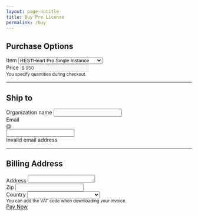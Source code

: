 ```yaml
---
layout: page-notitle
title: Buy Pro License
permalink: /buy
---
```


<div class="jumbotron mt-5 bg-light">

<form id="pre-checkout" novalidate class="was-validated">
    <div class="form-row">
        <h2 class="text-info">Purchase Options</h2>
    </div>
    <div class="form-row">
        <div class="col-md-8">
            <label for="quantity">Item</label>
            <select id="quantity" class="form-control form-control-lg custom-select" required>
                <option value="1">RESTHeart Pro Single Instance</option>
                <option value="2">RESTHeart Pro 5 Instances Pack</option>
                <option value="3">RESTHeart Pro 10 Instances Pack</option>
                <option value="4">RESTHeart Pro Renewal</option>
            </select>
        </div>
         <div class="col-md-4">
            <label for="price">Price</label>
            <input class="form-control form-control-lg" id="price" aria-describedby="cost" disabled value="$ 950">
        </div>
        <div class="col-12 my-0">
            <div class="hint mt-2 text-muted"><small>You specify quantities during checkout.</small></div>
        </div>
    </div>
    <hr class="my-4">
    <div class="form-row mt-2">
        <h2 class="text-info">Ship to</h2>
    </div>
    <div class="form-row">
        <div class="col-md-6 mb-3">
            <label for="organization">Organization name</label>
            <input type="text" class="form-control form-control-lg" id="organization" required>
        </div>
        <div class="col-md-6 mb-3">
            <label for="email">Email</label>
            <div class="input-group">
                <div class="input-group-prepend">
                <span class="input-group-text" id="emailPrepend">@</span>
                </div>
                <input type="email" class="form-control form-control-lg" id="email" aria-describedby="email" required>
            </div>
            <div class="invalid-feedback">Invalid email address</div>
        </div>
    </div>
    <hr class="my-4">
    <div class="form-row mt-2">
        <h2 class="text-info">Billing Address</h2>
    </div>
    <div class="form-row">
        <div class="col-md-6">
            <label for="address">Address</label>
            <textarea type="text" class="form-control form-control-lg" id="address" required rows="1"></textarea>
        </div>
        <div class="col-md-3">
            <label for="zip">Zip</label>
            <input type="text" class="form-control form-control-lg" id="zip" required>
        </div>
        <div class="col-md-3">
            <label for="country">Country</label>
            <select id="country" class="form-control form-control-lg custom-select" required>
                <option disabled selected><span class="text-muted"></span></option>
                <option value="AF">Afghanistan</option>
                <option value="AL">Albania</option>
                <option value="DZ">Algeria</option>
                <option value="AS">American Samoa</option>
                <option value="AD">Andorra</option>
                <option value="AO">Angola</option>
                <option value="AI">Anguilla</option>
                <option value="AG">Antigua and Barbuda</option>
                <option value="AR">Argentina</option>
                <option value="AM">Armenia</option>
                <option value="AW">Aruba</option>
                <option value="AU">Australia</option>
                <option value="AT">Austria</option>
                <option value="AZ">Azerbaijan</option>
                <option value="BS">Bahamas</option>
                <option value="BH">Bahrain</option>
                <option value="BD">Bangladesh</option>
                <option value="BB">Barbados</option>
                <option value="BY">Belarus</option>
                <option value="BE">Belgium</option>
                <option value="BZ">Belize</option>
                <option value="BJ">Benin</option>
                <option value="BM">Bermuda</option>
                <option value="BT">Bhutan</option>
                <option value="BO">Bolivia</option>
                <option value="BA">Bosnia and Herzegovina</option>
                <option value="BW">Botswana</option>
                <option value="BV">Bouvet Island</option>
                <option value="BR">Brazil</option>
                <option value="IO">Brit. Indian Ocean</option>
                <option value="VG">British Virgin Islands</option>
                <option value="BN">Brunei Darussalam</option>
                <option value="BG">Bulgaria</option>
                <option value="BF">Burkina Faso</option>
                <option value="BI">Burundi</option>
                <option value="KH">Cambodia</option>
                <option value="CM">Cameroon</option>
                <option value="CA">Canada</option>
                <option value="CV">Cape Verde</option>
                <option value="KY">Cayman Islands</option>
                <option value="CF">Central African Republic</option>
                <option value="TD">Chad</option>
                <option value="CL">Chile</option>
                <option value="CN">China</option>
                <option value="CX">Christmas Island</option>
                <option value="CC">Cocos Islands</option>
                <option value="CO">Colombia</option>
                <option value="KM">Comoros</option>
                <option value="CG">Congo</option>
                <option value="CK">Cook Islands</option>
                <option value="CR">Costa Rica</option>
                <option value="CI">Cote D’Ivoire</option>
                <option value="HR">Croatia</option>
                <option value="CU">Cuba</option>
                <option value="CW">Cura çao</option>
                <option value="CY">Cyprus</option>
                <option value="CZ">Czech Republic</option>
                <option value="DK">Denmark</option>
                <option value="DJ">Djibouti</option>
                <option value="DM">Dominica</option>
                <option value="DO">Dominican Republic</option>
                <option value="EC">Ecuador</option>
                <option value="EG">Egypt</option>
                <option value="SV">El Salvador</option>
                <option value="GQ">Equatorial Guinea</option>
                <option value="ER">Eritrea</option>
                <option value="EE">Estonia</option>
                <option value="ET">Ethiopia</option>
                <option value="FK">Falkland Islands</option>
                <option value="FO">Faroe Islands</option>
                <option value="FJ">Fiji</option>
                <option value="FI">Finland</option>
                <option value="FR">France</option>
                <option value="GF">French Guiana</option>
                <option value="PF">French Polynesia</option>
                <option value="TF">French Southern Terr.</option>
                <option value="GA">Gabon</option>
                <option value="GM">Gambia</option>
                <option value="GE">Georgia</option>
                <option value="DE">Germany</option>
                <option value="GH">Ghana</option>
                <option value="GI">Gibraltar</option>
                <option value="GR">Greece</option>
                <option value="GL">Greenland</option>
                <option value="GD">Grenada</option>
                <option value="GP">Guadeloupe</option>
                <option value="GU">Guam</option>
                <option value="GT">Guatemala</option>
                <option value="GG">Guernsey</option>
                <option value="GN">Guinea</option>
                <option value="GW">Guinea-Bissau</option>
                <option value="GY">Guyana</option>
                <option value="HT">Haiti</option>
                <option value="HM">Heard/ Mcdonald Islands</option>
                <option value="VA">Holy See/ Vatican City</option>
                <option value="HN">Honduras</option>
                <option value="HK">Hong Kong</option>
                <option value="HU">Hungary</option>
                <option value="IS">Iceland</option>
                <option value="IN">India</option>
                <option value="ID">Indonesia</option>
                <option value="IR">Iran</option>
                <option value="IQ">Iraq</option>
                <option value="IE">Ireland</option>
                <option value="IL">Israel</option>
                <option value="IT">Italy</option>
                <option value="JM">Jamaica</option>
                <option value="JP">Japan</option>
                <option value="JE">Jersey</option>
                <option value="JO">Jordan</option>
                <option value="KZ">Kazakhstan</option>
                <option value="KE">Kenya</option>
                <option value="KI">Kiribati</option>
                <option value="KW">Kuwait</option>
                <option value="KG">Kyrgyzstan</option>
                <option value="LA">Lao People’s DR</option>
                <option value="LV">Latvia</option>
                <option value="LB">Lebanon</option>
                <option value="LS">Lesotho</option>
                <option value="LR">Liberia</option>
                <option value="LY">Libyan Arab Jamahiriya</option>
                <option value="LI">Liechtenstein</option>
                <option value="LT">Lithuania</option>
                <option value="LU">Luxembourg</option>
                <option value="MO">Macao</option>
                <option value="MK">Macedonia</option>
                <option value="MG">Madagascar</option>
                <option value="MW">Malawi</option>
                <option value="MY">Malaysia</option>
                <option value="MV">Maldives</option>
                <option value="ML">Mali</option>
                <option value="MT">Malta</option>
                <option value="MH">Marshall Islands</option>
                <option value="MQ">Martinique</option>
                <option value="MR">Mauritania</option>
                <option value="MU">Mauritius</option>
                <option value="YT">Mayotte</option>
                <option value="MX">Mexico</option>
                <option value="FM">Micronesia</option>
                <option value="MD">Moldova</option>
                <option value="MC">Monaco</option>
                <option value="MN">Mongolia</option>
                <option value="ME">Montenegro</option>
                <option value="MS">Montserrat</option>
                <option value="MA">Morocco</option>
                <option value="MZ">Mozambique</option>
                <option value="MM">Myanmar</option>
                <option value="NA">Namibia</option>
                <option value="NR">Nauru</option>
                <option value="NP">Nepal</option>
                <option value="NL">Netherlands</option>
                <option value="AN">Netherlands Antilles</option>
                <option value="NC">New Caledonia</option>
                <option value="NZ">New Zealand</option>
                <option value="NI">Nicaragua</option>
                <option value="NE">Niger</option>
                <option value="NG">Nigeria</option>
                <option value="NU">Niue</option>
                <option value="NF">Norfolk Island</option>
                <option value="KP">North Korea</option>
                <option value="MP">Northern Mariana Islands</option>
                <option value="NO">Norway</option>
                <option value="OM">Oman</option>
                <option value="PK">Pakistan</option>
                <option value="PW">Palau</option>
                <option value="PS">Palestinian Territory</option>
                <option value="PA">Panama</option>
                <option value="PG">Papua New Guinea</option>
                <option value="PY">Paraguay</option>
                <option value="PE">Peru</option>
                <option value="PH">Philippines</option>
                <option value="PN">Pitcairn</option>
                <option value="PL">Poland</option>
                <option value="PT">Portugal</option>
                <option value="PR">Puerto Rico</option>
                <option value="QA">Qatar</option>
                <option value="RS">Republic of Serbia</option>
                <option value="RE">Reunion</option>
                <option value="RO">Romania</option>
                <option value="RU">Russian Federation</option>
                <option value="RW">Rwanda</option>
                <option value="GS">S. Georgia/ Sandwich Islands</option>
                <option value="SH">Saint Helena</option>
                <option value="KN">Saint Kitts and Nevis</option>
                <option value="LC">Saint Lucia</option>
                <option value="PM">Saint Pierre and Miquelon</option>
                <option value="VC">Saint Vincent/ Grenadines</option>
                <option value="WS">Samoa</option>
                <option value="SM">San Marino</option>
                <option value="ST">Sao Tome and Principe</option>
                <option value="SA">Saudi Arabia</option>
                <option value="SN">Senegal</option>
                <option value="SC">Seychelles</option>
                <option value="SL">Sierra Leone</option>
                <option value="SG">Singapore</option>
                <option value="SK">Slovakia</option>
                <option value="SI">Slovenia</option>
                <option value="SB">Solomon Islands</option>
                <option value="SO">Somalia</option>
                <option value="ZA">South Africa</option>
                <option value="KR">South Korea</option>
                <option value="ES">Spain</option>
                <option value="LK">Sri Lanka</option>
                <option value="SD">Sudan</option>
                <option value="SR">Suriname</option>
                <option value="SJ">Svalbard and Jan Mayen</option>
                <option value="SZ">Swaziland</option>
                <option value="SE">Sweden</option>
                <option value="CH">Switzerland</option>
                <option value="SY">Syrian Arab Republic</option>
                <option value="TW">Taiwan</option>
                <option value="TJ">Tajikistan</option>
                <option value="TZ">Tanzania</option>
                <option value="TH">Thailand</option>
                <option value="TL">Timor-Leste</option>
                <option value="TG">Togo</option>
                <option value="TK">Tokelau</option>
                <option value="TO">Tonga</option>
                <option value="TT">Trinidad and Tobago</option>
                <option value="TN">Tunisia</option>
                <option value="TR">Turkey</option>
                <option value="TM">Turkmenistan</option>
                <option value="TC">Turks and Caicos Islands</option>
                <option value="TV">Tuvalu</option>
                <option value="VI">U.S. Virgin Islands</option>
                <option value="UG">Uganda</option>
                <option value="UA">Ukraine</option>
                <option value="AE">United Arab Emirates</option>
                <option value="GB">United Kingdom</option>                
                <option value="US">United States</option>
                <option value="UM">United States (M.O.I.)</option>
                <option value="UY">Uruguay</option>
                <option value="UZ">Uzbekistan</option>
                <option value="VU">Vanuatu</option>
                <option value="VE">Venezuela</option>
                <option value="VN">Viet Nam</option>
                <option value="WF">Wallis and Futuna</option>
                <option value="EH">Western Sahara</option>
                <option value="YE">Yemen</option>
                <option value="ZM">Zambia</option>
                <option value="ZW">Zimbabwe</option>
            </select>
        </div>
        <div class="col-12 my-0">
            <div class="hint mt-2 text-muted"><small>You can add the VAT code when downloading your invoice.</small></div>
        </div>
    </div>
    <div class="form-row">
        <a id="payBtn" href="#!" class="paddle_button" class="btn mt-3 ml-auto pay-disabled">Pay Now</a>
        <script src="https://cdn.paddle.com/paddle/paddle.js"></script>
        <script type="text/javascript">
            Paddle.Setup({ vendor: 37055 });
        </script>
        <script>
            function openCheckout() {
                var form = document.getElementById('pre-checkout');
                var _passthrough = {
                    organization: form.organization.value,
                    email: form.email.value,
                    address: form.address.value,
                    country: form.country.value,
                    zip: form.zip.value
                };
                Paddle.Checkout.open({
                     product: 545348,
                     email: form.email.value,
                     passthrough: JSON.stringify(_passthrough),
                     country: form.country.value,
                     postcode: form.zip.value,
                     quantity: form.zip.quantity,
                     title: item().description,
                     locale: 'en'
                });
            }
            document.getElementById('payBtn').addEventListener('click', openCheckout, false);
            document.addEventListener('DOMContentLoaded', function() {
                    onChangeInstances(function() {
                        recalculate();
                    });
                    Paddle.Setup({ vendor: 37055 });
                    //toggleButton();
                    onChangeForm(function() {
                        toggleButton();
                    });
            }, false);
            function onChangeInstances(handler) {
                document.querySelector('#quantity').addEventListener('change', handler);
            }
            function item() {
                var idx = document.querySelector('#quantity').selectedIndex;
                switch (idx) {
                    case 0:
                        return { price: 950.00, description: "RESTHeart Pro Single Instance", productId: 545348 };
                    case 1:
                        return { price: 3800.00, description: "RESTHeart Pro 5 Instances Pack", productId: 545414 };
                    case 2:
                        return { price: 5200.00, description: "RESTHeart Pro 10 Instances Pack", productId: 545416 };
                    case 3:
                        return { price: 600.00, description: "RESTHeart Pro Renewal", productId: 545419 };
                    default:
                        return { price: 950.00, description: "RESTHeart Pro Single Instance", productId: 545348 }; 
                        break;
                }
            }
            function recalculate() {
                document.querySelector('#price').value = "$ " + item().price;
                document.querySelector('#description').value = item().description;
            }
            function isValid() {
                return document.querySelector('#pre-checkout').checkValidity();
            }
            function toggleButton() {
                var button = document.querySelector('#payBtn');
                if (isValid()) {
                    button.classList.remove("pay-disabled");
                } else {
                    button.classList.add("pay-disabled");
                }
            }
            function onChangeForm(handler) {
                document.querySelector('#pre-checkout').addEventListener('input', handler);
            }
        </script>
    </div>
</form>

</div>